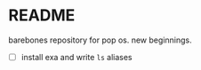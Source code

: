 # README

barebones repository for pop os. new beginnings.

- [ ] install exa and write `ls` aliases
